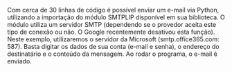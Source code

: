 Com cerca de 30 linhas de código é possível enviar um e-mail via Python, utilizando a importação do módulo SMTPLIP disponível em sua biblioteca.
O módulo utiliza um servidor SMTP (dependendo se o provedor aceita este tipo de conexão ou não. O Google recentemente desativou esta função).
Neste exemplo, utilizaremos o servidor da Microsoft (smtp.office365.com: 587).
Basta digitar os dados de sua conta (e-mail e senha), o endereço do destinatário e o conteúdo da mensagem. Ao rodar o programa, o e-mail é enviado.

